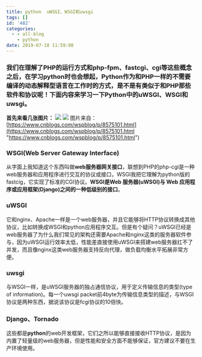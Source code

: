 ```yaml
---
title: python  uWSGI、WSGI和uwsgi
tags: []
id: '482'
categories:
  - - all-blog
    - python
date: 2019-07-18 11:59:08
---
```


### 我们在理解了PHP的运行方式和**php-fpm、fastcgi、cgi**等这些概念之后，在学习python时也会想起，Python作为和PHP一样的不需要编译的**动态解释型语言**在工作时的方式，是不是有类似于和PHP那些软件和协议呢！下面内容来学习一下Python中的uWSGI、WSGI和uwsgi。

**首先来看几张图片：** ![](https://blog.wenboo.top/wp-content/uploads/2019/07/cd4b873f4d5447c91bd4d97d10f28b0d.png) ![](https://blog.wenboo.top/wp-content/uploads/2019/07/967ecfd077e1c4077f8b210de5da49ea.png) 图片来自：[https://www.cnblogs.com/wspblog/p/8575101.html](https://www.cnblogs.com/wspblog/p/8575101.html "https://www.cnblogs.com/wspblog/p/8575101.html")

### WSGI(Web Server Gateway Interface)

从字面上我知道这个东西叫做**web服务器网关接口**，联想到PHP的php-cgi是一种web服务器和应用程序进行交互的协议或接口，WSGI我把它理解为python版的fastcig，它实现了标准的CGI协议。**WSGI是Web 服务器(uWSGI)与 Web 应用程序或应用框架(Django)之间的一种低级别的接口**。

### uWSGI

它和nginx、Apache一样是一个web服务器，并且它能够将HTTP协议转换成其他协议，比如转换成WSGI和python应用程序交互。但是有个疑问？uWSGI已经是web服务器了为什么我们常见的架构还需要Apache和nginx这类的服务器软件参与，因为uWSGI运行效率太低，性能差直接使用uWSGI来搭建web服务器扛不了并发，而且像nginx这类web服务器支持反向代理，做负载均衡水平拓展非常方便。

### uwsgi

与WSGI一样，是uWSGI服务器的独占通信协议，用于定义传输信息的类型(type of information)。每一个uwsgi packet前4byte为传输信息类型的描述，与WSGI协议是两种东西，据说该协议是fcgi协议的10倍快。

### Django、Tornado

这些都是**python**的web开发框架，它们之所以能够直接接收HTTP协议，是因为内置了轻量级的web服务器，但是性能和安全方面不能够保证，官方建议不要在生产环境使用。